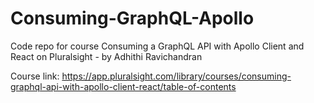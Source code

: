 # Consuming-GraphQL-Apollo
Code repo for course Consuming a GraphQL API with Apollo Client and React on Pluralsight - by Adhithi Ravichandran 

Course link: https://app.pluralsight.com/library/courses/consuming-graphql-api-with-apollo-client-react/table-of-contents


